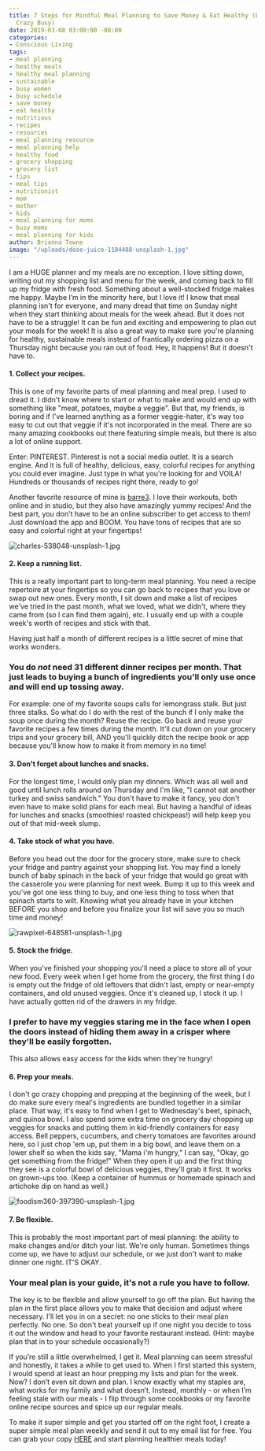 ```yaml
---
title: 7 Steps for Mindful Meal Planning to Save Money & Eat Healthy (Even When You’re
  Crazy Busy)
date: 2019-03-08 03:00:00 -08:00
categories:
- Conscious Living
tags:
- meal planning
- healthy meals
- healthy meal planning
- sustainable
- busy women
- busy schedule
- save money
- eat healthy
- nutritious
- recipes
- resources
- meal planning resource
- meal planning help
- healthy food
- grocery shopping
- grocery list
- tips
- meal tips
- nutritionist
- mom
- mother
- kids
- meal planning for moms
- busy moms
- meal planning for kids
author: Brianna Towne
image: "/uploads/dose-juice-1184488-unsplash-1.jpg"
---
```


I am a HUGE planner and my meals are no exception. I love sitting down, writing out my shopping list and menu for the week, and coming back to fill up my fridge with fresh food. Something about a well-stocked fridge makes me happy. Maybe I’m in the minority here, but I love it! I know that meal planning isn't for everyone, and many dread that time on Sunday night when they start thinking about meals for the week ahead. But it does not have to be a struggle! It can be fun and exciting and empowering to plan out your meals for the week! It is also a great way to make sure you're planning for healthy, sustainable meals instead of frantically ordering pizza on a Thursday night because you ran out of food. Hey, it happens! But it doesn't have to.

#### 1. Collect your recipes.

This is one of my favorite parts of meal planning and meal prep. I used to dread it. I didn't know where to start or what to make and would end up with something like "meat, potatoes, maybe a veggie". But that, my friends, is boring and if I've learned anything as a former veggie-hater, it's way too easy to cut out that veggie if it's not incorporated in the meal. There are so many amazing cookbooks out there featuring simple meals, but there is also a lot of online support.

Enter: PINTEREST. Pinterest is not a social media outlet. It is a search engine. And it is full of healthy, delicious, easy, colorful recipes for anything you could ever imagine. Just type in what you're looking for and VOILA! Hundreds or thousands of recipes right there, ready to go! 

Another favorite resource of mine is [barre3](https://barre3.com/). I love their workouts, both online and in studio, but they also have amazingly yummy recipes! And the best part, you don't have to be an online subscriber to get access to them! Just download the app and BOOM. You have tons of recipes that are so easy and colorful right at your fingertips!

![charles-538048-unsplash-1.jpg](/uploads/charles-538048-unsplash-1.jpg)

#### 2. Keep a running list.

This is a really important part to long-term meal planning. You need a recipe repertoire at your fingertips so you can go back to recipes that you love or swap out new ones. Every month, I sit down and make a list of recipes we've tried in the past month, what we loved, what we didn't, where they came from (so I can find them again), etc. I usually end up with a couple week's worth of recipes and stick with that.

Having just half a month of different recipes is a little secret of mine that works wonders. 

### You do _not_ need 31 different dinner recipes per month. That just leads to buying a bunch of ingredients you'll only use once and will end up tossing away. 

For example: one of my favorite soups calls for lemongrass stalk. But just three stalks. So what do I do with the rest of the bunch if I only make the soup once during the month? Reuse the recipe. Go back and reuse your favorite recipes a few times during the month. It'll cut down on your grocery trips and your grocery bill, AND you'll quickly ditch the recipe book or app because you'll know how to make it from memory in no time!

#### 3. Don't forget about lunches and snacks.

For the longest time, I would only plan my dinners. Which was all well and good until lunch rolls around on Thursday and I'm like, "I cannot eat another turkey and swiss sandwich." You don't have to make it fancy, you don't even have to make solid plans for each meal. But having a handful of ideas for lunches and snacks (smoothies! roasted chickpeas!) will help keep you out of that mid-week slump.

#### 4. Take stock of what you have.

Before you head out the door for the grocery store, make sure to check your fridge and pantry against your shopping list. You may find a lonely bunch of baby spinach in the back of your fridge that would go great with the casserole you were planning for next week. Bump it up to this week and you've got one less thing to buy, and one less thing to toss when that spinach starts to wilt. Knowing what you already have in your kitchen BEFORE you shop and before you finalize your list will save you so much time and money!

![rawpixel-648581-unsplash-1.jpg](/uploads/rawpixel-648581-unsplash-1.jpg)

#### 5. Stock the fridge.

When you've finished your shopping you'll need a place to store all of your new food. Every week when I get home from the grocery, the first thing I do is empty out the fridge of old leftovers that didn't last, empty or near-empty containers, and old unused veggies. Once it's cleaned up, I stock it up. I have actually gotten rid of the drawers in my fridge. 

### I prefer to have my veggies staring me in the face when I open the doors instead of hiding them away in a crisper where they'll be easily forgotten. 

This also allows easy access for the kids when they're hungry!

#### 6. Prep your meals.

I don't go crazy chopping and prepping at the beginning of the week, but I do make sure every meal's ingredients are bundled together in a similar place. That way, it's easy to find when I get to Wednesday's beet, spinach, and quinoa bowl. I also spend some extra time on grocery day chopping up veggies for snacks and putting them in kid-friendly containers for easy access. Bell peppers, cucumbers, and cherry tomatoes are favorites around here, so I just chop 'em up, put them in a big bowl, and leave them on a lower shelf so when the kids say, "Mama i'm hungry," I can say, "Okay, go get something from the fridge!" When they open it up and the first thing they see is a colorful bowl of delicious veggies, they'll grab it first. It works on grown-ups too. (Keep a container of hummus or homemade spinach and artichoke dip on hand as well.)

![foodism360-397390-unsplash-1.jpg](/uploads/foodism360-397390-unsplash-1.jpg)

#### 7. Be flexible.

This is probably the most important part of meal planning: the ability to make changes and/or ditch your list. We're only human. Sometimes things come up, we have to adjust our schedule, or we just don't want to make dinner one night. IT'S OKAY. 

### Your meal plan is your guide, it's not a rule you have to follow. 

The key is to be flexible and allow yourself to go off the plan. But having the plan in the first place allows you to make that decision and adjust where necessary. I'll let you in on a secret: no one sticks to their meal plan perfectly. No one. So don't beat yourself up if one night you decide to toss it out the window and head to your favorite restaurant instead. (Hint: maybe plan that in to your schedule occasionally?)

If you’re still a little overwhelmed, I get it. Meal planning can seem stressful and honestly, it takes a while to get used to. When I first started this system, I would spend at least an hour prepping my lists and plan for the week. Now? I don’t even sit down and plan. I know exactly what my staples are, what works for my family and what doesn’t. Instead, monthly - or when I’m feeling stale with our meals - I flip through some cookbooks or my favorite online recipe sources and spice up our regular meals.

To make it super simple and get you started off on the right foot, I create a super simple meal plan weekly and send it out to my email list for free. You can grab your copy [HERE](https://hellonourish.com/nourish-week) and start planning healthier meals today!